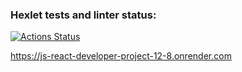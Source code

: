 ### Hexlet tests and linter status:
[![Actions Status](https://github.com/Licrua/js-react-developer-project-12/actions/workflows/hexlet-check.yml/badge.svg)](https://github.com/Licrua/js-react-developer-project-12/actions)

https://js-react-developer-project-12-8.onrender.com